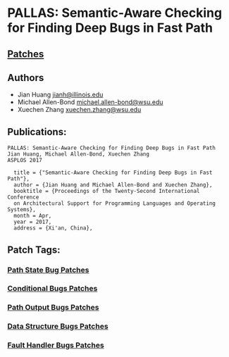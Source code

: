 # PALLAS: Semantic-Aware Checking for Finding Deep Bugs in Fast Path #

## [Patches](./BugList.md) ##

## Authors ##
- Jian Huang <jianh@illinois.edu>
- Michael Allen-Bond <michael.allen-bond@wsu.edu>
- Xuechen Zhang <xuechen.zhang@wsu.edu>

## Publications: ##

```
PALLAS: Semantic-Aware Checking for Finding Deep Bugs in Fast Path
Jian Huang, Michael Allen-Bond, Xuechen Zhang
ASPLOS 2017

  title = {"Semantic-Aware Checking for Finding Deep Bugs in Fast Path"},
  author = {Jian Huang and Michael Allen-Bond and Xuechen Zhang},
  booktitle = {Proceedings of the Twenty-Second International Conference
  on Architectural Support for Programming Languages and Operating Systems},
  month = Apr,
  year = 2017,
  address = {Xi'an, China},
```

## Patch Tags: ##
### [Path State Bug Patches](./statebug.md) ###
### [Conditional Bugs Patches](./conditionalbug.md) ###
### [Path Output Bugs Patches](./outputbug.md) ###
### [Data Structure Bugs Patches](./datastructurebug.md) ###
### [Fault Handler Bugs Patches](./faulthandlerbug.md) ###
